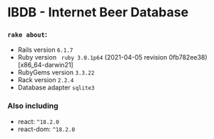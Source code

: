 # IBDB - Internet Beer Database

### `rake about`:
* Rails version             `6.1.7`
* Ruby version             ` ruby 3.0.1p64` (2021-04-05 revision 0fb782ee38) [x86_64-darwin21]
* RubyGems version          `3.3.22`
* Rack version              `2.2.4`
* Database adapter          `sqlite3`

### Also including
* react: `^18.2.0`
* react-dom: `^18.2.0`